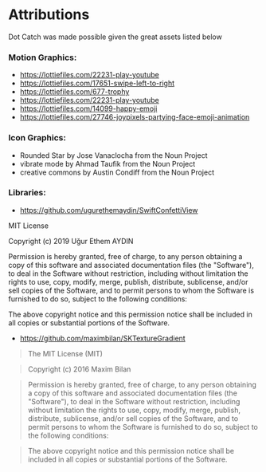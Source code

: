 # Attributions

Dot Catch was made possible given the great assets listed below

### Motion Graphics:
- https://lottiefiles.com/22231-play-youtube
- https://lottiefiles.com/17651-swipe-left-to-right
- https://lottiefiles.com/677-trophy
- https://lottiefiles.com/22231-play-youtube
- https://lottiefiles.com/14099-happy-emoji
- https://lottiefiles.com/27746-joypixels-partying-face-emoji-animation

### Icon Graphics:
- Rounded Star by Jose Vanaclocha from the Noun Project
- vibrate mode by Ahmad Taufik from the Noun Project
- creative commons by Austin Condiff from the Noun Project


### Libraries:
- https://github.com/ugurethemaydin/SwiftConfettiView

MIT License

Copyright (c) 2019 Uğur Ethem AYDIN

Permission is hereby granted, free of charge, to any person obtaining a copy
of this software and associated documentation files (the "Software"), to deal
in the Software without restriction, including without limitation the rights
to use, copy, modify, merge, publish, distribute, sublicense, and/or sell
copies of the Software, and to permit persons to whom the Software is
furnished to do so, subject to the following conditions:

The above copyright notice and this permission notice shall be included in all
copies or substantial portions of the Software.

- https://github.com/maximbilan/SKTextureGradient

> The MIT License (MIT)

> Copyright (c) 2016 Maxim Bilan

> Permission is hereby granted, free of charge, to any person obtaining a copy
of this software and associated documentation files (the "Software"), to deal
in the Software without restriction, including without limitation the rights
to use, copy, modify, merge, publish, distribute, sublicense, and/or sell
copies of the Software, and to permit persons to whom the Software is
furnished to do so, subject to the following conditions:

> The above copyright notice and this permission notice shall be included in all
copies or substantial portions of the Software.
